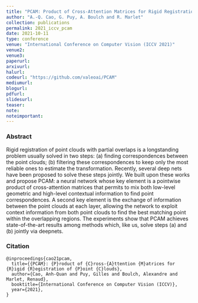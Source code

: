 ```yaml
---
title: "PCAM: Product of Cross-Attention Matrices for Rigid Registration of Point Clouds"
author: "A.-Q. Cao, G. Puy, A. Boulch and R. Marlet"
collection: publications
permalink: 2021_iccv_pcam
date: 2021-10-11
type: conference
venue: "International Conference on Computer Vision (ICCV 2021)"
venue2: 
venue3:
paperurl:
arxivurl: 
halurl: 
codeurl: "https://github.com/valeoai/PCAM"
mediumurl: 
blogurl: 
pdfurl: 
slidesurl: 
teaser: 
note:
noteimportant: 
---
```


### Abstract

Rigid registration of point clouds with partial overlaps is a longstanding problem usually solved in two steps: (a) finding correspondences between the point clouds; (b) filtering these correspondences to keep only the most reliable ones to estimate the transformation. Recently, several deep nets have been proposed to solve these steps jointly. We built upon these works and propose PCAM: a neural network whose key element is a pointwise product of cross-attention matrices that permits to mix both low-level geometric and high-level contextual information to find point correspondences. A second key element is the exchange of information between the point clouds at each layer, allowing the network to exploit context information from both point clouds to find the best matching point within the overlapping regions. The experiments show that PCAM achieves state-of-the-art results among methods which, like us, solve steps (a) and (b) jointly via deepnets.


### Citation

```
@inproceedings{cao21pcam,
  title={{PCAM}: {P}roduct of {C}ross-{A}ttention {M}atrices for {R}igid {R}egistration of {P}oint {C}louds},
  author={Cao, Anh-Quan and Puy, Gilles and Boulch, Alexandre and Marlet, Renaud},
  booktitle={International Conference on Computer Vision (ICCV)},
  year={2021},
}
```